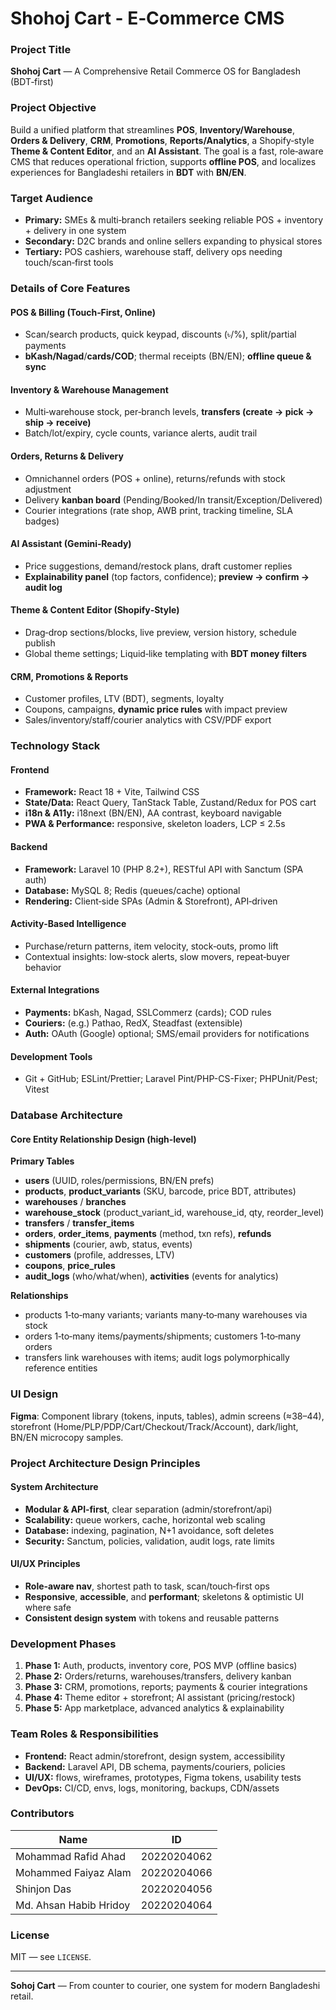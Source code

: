 # Shohoj Cart - E‑Commerce CMS

### Project Title
**Shohoj Cart** — A Comprehensive Retail Commerce OS for Bangladesh (BDT‑first)

### Project Objective
Build a unified platform that streamlines **POS**, **Inventory/Warehouse**, **Orders & Delivery**, **CRM**, **Promotions**, **Reports/Analytics**, a Shopify‑style **Theme & Content Editor**, and an **AI Assistant**. The goal is a fast, role‑aware CMS that reduces operational friction, supports **offline POS**, and localizes experiences for Bangladeshi retailers in **BDT** with **BN/EN**.

### Target Audience
- **Primary:** SMEs & multi‑branch retailers seeking reliable POS + inventory + delivery in one system
- **Secondary:** D2C brands and online sellers expanding to physical stores
- **Tertiary:** POS cashiers, warehouse staff, delivery ops needing touch/scan‑first tools

### Details of Core Features

#### POS & Billing (Touch‑First, Online)
- Scan/search products, quick keypad, discounts (৳/%), split/partial payments
- **bKash/Nagad**/**cards/COD**; thermal receipts (BN/EN); **offline queue & sync**

#### Inventory & Warehouse Management
- Multi‑warehouse stock, per‑branch levels, **transfers (create → pick → ship → receive)**
- Batch/lot/expiry, cycle counts, variance alerts, audit trail

#### Orders, Returns & Delivery
- Omnichannel orders (POS + online), returns/refunds with stock adjustment
- Delivery **kanban board** (Pending/Booked/In transit/Exception/Delivered)
- Courier integrations (rate shop, AWB print, tracking timeline, SLA badges)

#### AI Assistant (Gemini‑Ready)
- Price suggestions, demand/restock plans, draft customer replies
- **Explainability panel** (top factors, confidence); **preview → confirm → audit log**

#### Theme & Content Editor (Shopify‑Style)
- Drag‑drop sections/blocks, live preview, version history, schedule publish
- Global theme settings; Liquid‑like templating with **BDT money filters**

#### CRM, Promotions & Reports
- Customer profiles, LTV (BDT), segments, loyalty
- Coupons, campaigns, **dynamic price rules** with impact preview
- Sales/inventory/staff/courier analytics with CSV/PDF export

### Technology Stack

#### Frontend
- **Framework:** React 18 + Vite, Tailwind CSS
- **State/Data:** React Query, TanStack Table, Zustand/Redux for POS cart
- **i18n & A11y:** i18next (BN/EN), AA contrast, keyboard navigable
- **PWA & Performance:** responsive, skeleton loaders, LCP ≤ 2.5s

#### Backend
- **Framework:** Laravel 10 (PHP 8.2+), RESTful API with Sanctum (SPA auth)
- **Database:** MySQL 8; Redis (queues/cache) optional
- **Rendering:** Client‑side SPAs (Admin & Storefront), API‑driven

#### Activity‑Based Intelligence
- Purchase/return patterns, item velocity, stock‑outs, promo lift
- Contextual insights: low‑stock alerts, slow movers, repeat‑buyer behavior

#### External Integrations
- **Payments:** bKash, Nagad, SSLCommerz (cards); COD rules
- **Couriers:** (e.g.) Pathao, RedX, Steadfast (extensible)
- **Auth:** OAuth (Google) optional; SMS/email providers for notifications

#### Development Tools
- Git + GitHub; ESLint/Prettier; Laravel Pint/PHP-CS-Fixer; PHPUnit/Pest; Vitest

### Database Architecture

#### Core Entity Relationship Design (high‑level)
**Primary Tables**
- **users** (UUID, roles/permissions, BN/EN prefs)
- **products**, **product_variants** (SKU, barcode, price BDT, attributes)
- **warehouses** / **branches**
- **warehouse_stock** (product_variant_id, warehouse_id, qty, reorder_level)
- **transfers** / **transfer_items**
- **orders**, **order_items**, **payments** (method, txn refs), **refunds**
- **shipments** (courier, awb, status, events)
- **customers** (profile, addresses, LTV)
- **coupons**, **price_rules**
- **audit_logs** (who/what/when), **activities** (events for analytics)

**Relationships**
- products 1‑to‑many variants; variants many‑to‑many warehouses via stock
- orders 1‑to‑many items/payments/shipments; customers 1‑to‑many orders
- transfers link warehouses with items; audit logs polymorphically reference entities

### UI Design
**Figma**: Component library (tokens, inputs, tables), admin screens (≈38–44), storefront (Home/PLP/PDP/Cart/Checkout/Track/Account), dark/light, BN/EN microcopy samples.

### Project Architecture Design Principles

#### System Architecture
- **Modular & API‑first**, clear separation (admin/storefront/api)
- **Scalability:** queue workers, cache, horizontal web scaling
- **Database:** indexing, pagination, N+1 avoidance, soft deletes
- **Security:** Sanctum, policies, validation, audit logs, rate limits

#### UI/UX Principles
- **Role‑aware nav**, shortest path to task, scan/touch‑first ops
- **Responsive**, **accessible**, and **performant**; skeletons & optimistic UI where safe
- **Consistent design system** with tokens and reusable patterns

### Development Phases
1. **Phase 1:** Auth, products, inventory core, POS MVP (offline basics)
2. **Phase 2:** Orders/returns, warehouses/transfers, delivery kanban
3. **Phase 3:** CRM, promotions, reports; payments & courier integrations
4. **Phase 4:** Theme editor + storefront; AI assistant (pricing/restock)
5. **Phase 5:** App marketplace, advanced analytics & explainability

### Team Roles & Responsibilities
- **Frontend:** React admin/storefront, design system, accessibility
- **Backend:** Laravel API, DB schema, payments/couriers, policies
- **UI/UX:** flows, wireframes, prototypes, Figma tokens, usability tests
- **DevOps:** CI/CD, envs, logs, monitoring, backups, CDN/assets

### Contributors
| Name | ID |
|------|------|
| Mohammad Rafid Ahad | 20220204062 |
| Mohammed Faiyaz Alam | 20220204066 |
| Shinjon Das | 20220204056 |
| Md. Ahsan Habib Hridoy | 20220204064 |

### License
MIT — see `LICENSE`.

---

**Sohoj Cart** — From counter to courier, one system for modern Bangladeshi retail.
